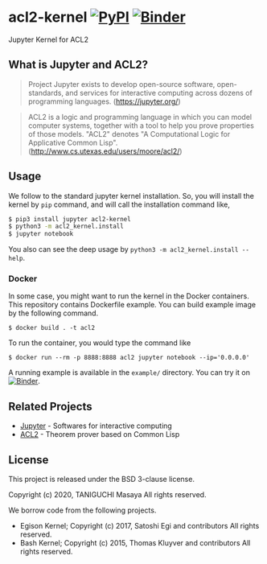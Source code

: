 # acl2-kernel [![PyPI](https://img.shields.io/pypi/v/acl2-kernel)](https://pypi.org/project/acl2-kernel/) [![Binder](https://mybinder.org/badge_logo.svg)](https://mybinder.org/v2/gh/tani/acl2-kernel/master?filepath=Example.ipynb)

Jupyter Kernel for ACL2

## What is Jupyter and ACL2?

> Project Jupyter exists to develop open-source software, open-standards, and services for interactive computing across dozens of programming languages. (https://jupyter.org/)

> ACL2 is a logic and programming language in which you can model computer systems, together with a tool to help you prove properties of those models. "ACL2" denotes "A Computational Logic for Applicative Common Lisp". (http://www.cs.utexas.edu/users/moore/acl2/)

## Usage

We follow to the standard jupyter kernel installation. So, you will install the kernel by `pip` command,
and will call the installation command like,

```sh
$ pip3 install jupyter acl2-kernel
$ python3 -m acl2_kernel.install
$ jupyter notebook
```

You also can see the deep usage by `python3 -m acl2_kernel.install --help`.

### Docker 

In some case, you might want to run the kernel in the Docker containers.
This repository contains Dockerfile example. You can build example image by the following command.

```
$ docker build . -t acl2
```

To run the container, you would type the command like

```
$ docker run --rm -p 8888:8888 acl2 jupyter notebook --ip='0.0.0.0'
```

A running example is available in the `example/` directory.
You can try it on [![Binder](https://mybinder.org/badge_logo.svg)](https://mybinder.org/v2/gh/tani/acl2-kernel/master?filepath=Example.ipynb).

## Related Projects

- [Jupyter](https://jupyter.org/) - Softwares for interactive computing
- [ACL2](http://www.cs.utexas.edu/users/moore/acl2/) - Theorem prover based on Common Lisp

## License

This project is released under the BSD 3-clause license.

Copyright (c) 2020, TANIGUCHI Masaya All rights reserved.

We borrow code from the following projects.

- Egison Kernel; Copyright (c) 2017, Satoshi Egi and contributors All rights reserved.
- Bash Kernel; Copyright (c) 2015, Thomas Kluyver and contributors All rights reserved.
